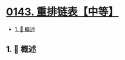 # [0143. 重排链表【中等】](https://github.com/tnotesjs/TNotes.leetcode/tree/main/notes/0143.%20%E9%87%8D%E6%8E%92%E9%93%BE%E8%A1%A8%E3%80%90%E4%B8%AD%E7%AD%89%E3%80%91)

<!-- region:toc -->

- [1. 📝 概述](#1--概述)

<!-- endregion:toc -->

## 1. 📝 概述
